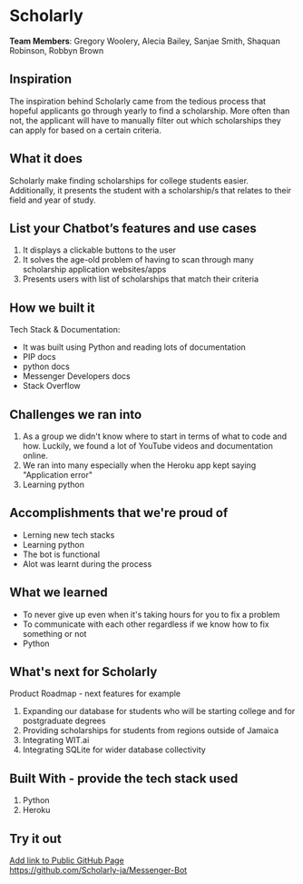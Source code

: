 # Scholarly

[//]: <> (Please use this Winning Hackathon Application as an example:
https://devpost.com/software/rewise-ai-powered-revision-bot)

**Team Members**: Gregory Woolery, Alecia Bailey, Sanjae Smith, Shaquan Robinson, Robbyn Brown

## Inspiration
The inspiration behind Scholarly came from the tedious process that hopeful applicants go through yearly to find a scholarship. More often than not, the applicant will have to manually filter out which scholarships they can apply for based on a certain criteria. 


## What it does
Scholarly make finding scholarships for college students easier. Additionally, it presents the student with a scholarship/s that relates to their field and year of study.


## List your Chatbot’s features and use cases
1. It displays a clickable buttons to the user 
2. It solves the age-old problem of having to scan through many scholarship application websites/apps
3. Presents users with list of scholarships that match their criteria



## How we built it
Tech Stack & Documentation:
 * It was built using Python and reading lots of documentation 
 * PIP docs
 * python docs
 * Messenger Developers docs
 * Stack Overflow


## Challenges we ran into
1. As a group we didn't know where to start in terms of what to code and how. Luckily, we found a lot of YouTube videos and documentation online. 
2. We ran into many especially when the Heroku app kept saying "Application error"
3. Learning python
 
 
## Accomplishments that we're proud of
* Lerning new tech stacks
* Learning python
* The bot is functional
* Alot was learnt during the process


## What we learned
* To never give up even when it's taking hours for you to fix a problem
* To communicate with each other regardless if we know how to fix something or not
* Python


## What's next for Scholarly
Product Roadmap - next features for example
1. Expanding our database for students who will be starting college and for postgraduate degrees
2. Providing scholarships for students from regions outside of Jamaica
3. Integrating WIT.ai
4. Integrating SQLite for wider database collectivity


## Built With - provide the tech stack used 
 1. Python
 2. Heroku
 


## Try it out
[Add link to Public GitHub Page](link) </br>
https://github.com/Scholarly-ja/Messenger-Bot 
